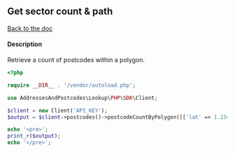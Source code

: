 ## Get sector count & path


[Back to the doc](../README.md)

#### Description

Retrieve a count of postcodes within a polygon.

```php
<?php

require __DIR__ . '/vendor/autoload.php';

use AddressesAndPostcodes\Lookup\PHP\SDK\Client;

$client = new Client('API_KEY');
$output = $client->postcodes()->postcodeCountByPolygon([['lat' => 1.234, 'lng' => -2.394], ['lat' => 1.238, 'lng' => -2.040]]);

echo '<pre>';
print_r($output);
echo '</pre>';
```